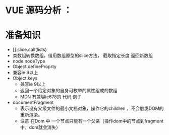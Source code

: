 # VUE 源码分析 ：

 # 准备知识
  - [].slice.call(lists)
   - 类数组转换数组，借用数组原型的slice方法， 截取指定长度 返回新数组
  - node.nodeType
  - Object.defineProprty
   - 兼容ie 9以上
  - Object.keys
    - 兼容ie 9以上
    - 返回一个给定对象的自身可枚举的属性组成的数组
    - MDN 有兼容ie678的 代码 例子
  - documentFragment
    - 表示没有父级文件的最小文档对象，操作它的children ，不会触发DOM的重新渲染。
    - 注意 在Dom 中 一个节点只能有一个父亲（操作dom中的节点到fragment中，dom就会消失）

  